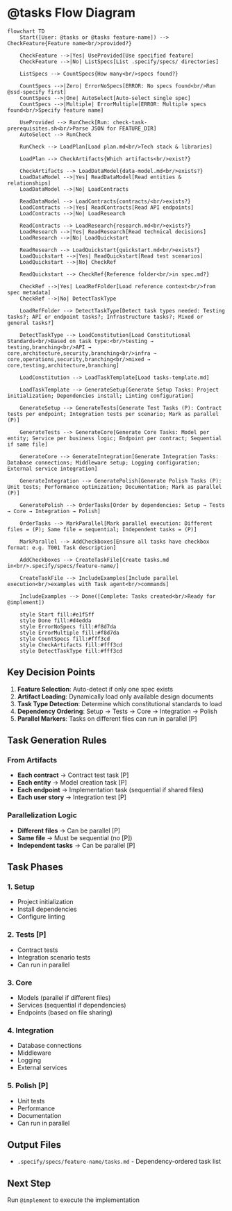 # @tasks Flow Diagram

```mermaid
flowchart TD
    Start([User: @tasks or @tasks feature-name]) --> CheckFeature{Feature name<br/>provided?}

    CheckFeature -->|Yes| UseProvided[Use specified feature]
    CheckFeature -->|No| ListSpecs[List .specify/specs/ directories]

    ListSpecs --> CountSpecs{How many<br/>specs found?}

    CountSpecs -->|Zero| ErrorNoSpecs[ERROR: No specs found<br/>Run @ssd-specify first]
    CountSpecs -->|One| AutoSelect[Auto-select single spec]
    CountSpecs -->|Multiple| ErrorMultiple[ERROR: Multiple specs found<br/>Specify feature name]

    UseProvided --> RunCheck[Run: check-task-prerequisites.sh<br/>Parse JSON for FEATURE_DIR]
    AutoSelect --> RunCheck

    RunCheck --> LoadPlan[Load plan.md<br/>Tech stack & libraries]

    LoadPlan --> CheckArtifacts{Which artifacts<br/>exist?}

    CheckArtifacts --> LoadDataModel{data-model.md<br/>exists?}
    LoadDataModel -->|Yes| ReadDataModel[Read entities & relationships]
    LoadDataModel -->|No| LoadContracts

    ReadDataModel --> LoadContracts{contracts/<br/>exists?}
    LoadContracts -->|Yes| ReadContracts[Read API endpoints]
    LoadContracts -->|No| LoadResearch

    ReadContracts --> LoadResearch{research.md<br/>exists?}
    LoadResearch -->|Yes| ReadResearch[Read technical decisions]
    LoadResearch -->|No| LoadQuickstart

    ReadResearch --> LoadQuickstart{quickstart.md<br/>exists?}
    LoadQuickstart -->|Yes| ReadQuickstart[Read test scenarios]
    LoadQuickstart -->|No| CheckRef

    ReadQuickstart --> CheckRef{Reference folder<br/>in spec.md?}

    CheckRef -->|Yes| LoadRefFolder[Load reference context<br/>from spec metadata]
    CheckRef -->|No| DetectTaskType

    LoadRefFolder --> DetectTaskType[Detect task types needed: Testing tasks?; API or endpoint tasks?; Infrastructure tasks?; Mixed or general tasks?]

    DetectTaskType --> LoadConstitution[Load Constitutional Standards<br/>Based on task type:<br/>testing → testing,branching<br/>API → core,architecture,security,branching<br/>infra → core,operations,security,branching<br/>mixed → core,testing,architecture,branching]

    LoadConstitution --> LoadTaskTemplate[Load tasks-template.md]

    LoadTaskTemplate --> GenerateSetup[Generate Setup Tasks: Project initialization; Dependencies install; Linting configuration]

    GenerateSetup --> GenerateTests[Generate Test Tasks (P): Contract tests per endpoint; Integration tests per scenario; Mark as parallel (P)]

    GenerateTests --> GenerateCore[Generate Core Tasks: Model per entity; Service per business logic; Endpoint per contract; Sequential if same file]

    GenerateCore --> GenerateIntegration[Generate Integration Tasks: Database connections; Middleware setup; Logging configuration; External service integration]

    GenerateIntegration --> GeneratePolish[Generate Polish Tasks (P): Unit tests; Performance optimization; Documentation; Mark as parallel (P)]

    GeneratePolish --> OrderTasks[Order by dependencies: Setup → Tests → Core → Integration → Polish]

    OrderTasks --> MarkParallel[Mark parallel execution: Different files = (P); Same file = sequential; Independent tasks = (P)]

    MarkParallel --> AddCheckboxes[Ensure all tasks have checkbox format: e.g. T001 Task description]

    AddCheckboxes --> CreateTaskFile[Create tasks.md in<br/>.specify/specs/feature-name/]

    CreateTaskFile --> IncludeExamples[Include parallel execution<br/>examples with Task agent<br/>commands]

    IncludeExamples --> Done([Complete: Tasks created<br/>Ready for @implement])

    style Start fill:#e1f5ff
    style Done fill:#d4edda
    style ErrorNoSpecs fill:#f8d7da
    style ErrorMultiple fill:#f8d7da
    style CountSpecs fill:#fff3cd
    style CheckArtifacts fill:#fff3cd
    style DetectTaskType fill:#fff3cd
```

## Key Decision Points

1. **Feature Selection**: Auto-detect if only one spec exists
2. **Artifact Loading**: Dynamically load only available design documents
3. **Task Type Detection**: Determine which constitutional standards to load
4. **Dependency Ordering**: Setup → Tests → Core → Integration → Polish
5. **Parallel Markers**: Tasks on different files can run in parallel [P]

## Task Generation Rules

### From Artifacts

- **Each contract** → Contract test task [P]
- **Each entity** → Model creation task [P]
- **Each endpoint** → Implementation task (sequential if shared files)
- **Each user story** → Integration test [P]

### Parallelization Logic

- **Different files** → Can be parallel [P]
- **Same file** → Must be sequential (no [P])
- **Independent tasks** → Can be parallel [P]

## Task Phases

### 1. Setup

- Project initialization
- Install dependencies
- Configure linting

### 2. Tests [P]

- Contract tests
- Integration scenario tests
- Can run in parallel

### 3. Core

- Models (parallel if different files)
- Services (sequential if dependencies)
- Endpoints (based on file sharing)

### 4. Integration

- Database connections
- Middleware
- Logging
- External services

### 5. Polish [P]

- Unit tests
- Performance
- Documentation
- Can run in parallel

## Output Files

- `.specify/specs/feature-name/tasks.md` - Dependency-ordered task list

## Next Step

Run `@implement` to execute the implementation
